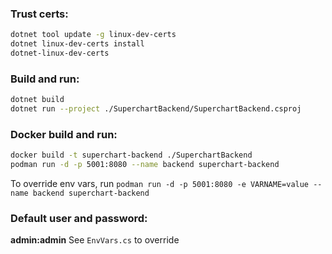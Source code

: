 ### Trust certs:

```bash
dotnet tool update -g linux-dev-certs
dotnet linux-dev-certs install
dotnet-linux-dev-certs
```

### Build and run:

```bash
dotnet build
dotnet run --project ./SuperchartBackend/SuperchartBackend.csproj
```

### Docker build and run:

```bash
docker build -t superchart-backend ./SuperchartBackend
podman run -d -p 5001:8080 --name backend superchart-backend
```

To override env vars, run `podman run -d -p 5001:8080 -e VARNAME=value --name backend superchart-backend`

### Default user and password:

**admin:admin**
See `EnvVars.cs` to override
